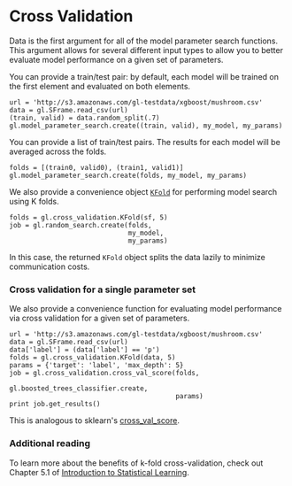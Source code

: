 <script src="../turi/js/recview.js"></script>
# Cross Validation 

Data is the first argument for all of the model parameter search functions. This argument allows for several different input types to allow you to better evaluate model performance on a given set of parameters.

You can provide a train/test pair: by default, each model will be trained on the first element and evaluated on both elements.

```
url = 'http://s3.amazonaws.com/gl-testdata/xgboost/mushroom.csv' 
data = gl.SFrame.read_csv(url)
(train, valid) = data.random_split(.7)
gl.model_parameter_search.create((train, valid), my_model, my_params)
```

You can provide a list of train/test pairs. The results for each model will be averaged across the folds.

```
folds = [(train0, valid0), (train1, valid1)]
gl.model_parameter_search.create(folds, my_model, my_params)
```

We also provide a convenience object [`KFold`](https://turi.com/products/create/docs/generated/graphlab.toolkits.cross_validation.KFold.html) for performing model search using K folds.

```
folds = gl.cross_validation.KFold(sf, 5)
job = gl.random_search.create(folds,
                              my_model,  
                              my_params)
```

In this case, the returned `KFold` object splits the data lazily to minimize communication costs.

### Cross validation for a single parameter set 

We also provide a convenience function for evaluating model performance via cross validation for a given set of parameters.

```
url = 'http://s3.amazonaws.com/gl-testdata/xgboost/mushroom.csv'
data = gl.SFrame.read_csv(url)
data['label'] = (data['label'] == 'p')
folds = gl.cross_validation.KFold(data, 5)
params = {'target': 'label', 'max_depth': 5}
job = gl.cross_validation.cross_val_score(folds,
                                          gl.boosted_trees_classifier.create,
                                          params)
print job.get_results()
```

This is analogous to sklearn's [cross_val_score](http://scikit-learn.org/stable/modules/generated/sklearn.cross_validation.cross_val_score.html).

### Additional reading

To learn more about the benefits of k-fold cross-validation, check out Chapter 5.1 of 
[Introduction to Statistical Learning](http://www-bcf.usc.edu/~gareth/ISL/ISLR%20First%20Printing.pdf).
